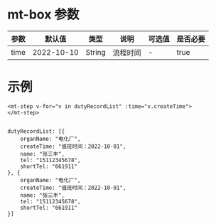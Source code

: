 # mt-box 参数
| 参数   | 默认值 | 类型            | 说明             | 可选值 | 是否必要 |
| ------ | ------ | --------------- | ---------------- | ------ |------ |
| time   | 2022-10-10  | String | 流程时间         | -      | true |



# 示例
```
<mt-step v-for="v in dutyRecordList" :time="v.createTime">
</mt-step>


dutyRecordList: [{
	organName: "电化厂",
	createTime: "值班时间：2022-10-01",
	name: "张三丰",
	tel: "15112345678",
	shortTel: "661911"
}, {
	organName: "电化厂",
	createTime: "值班时间：2022-10-01",
	name: "张三丰",
	tel: "15112345678",
	shortTel: "661911"
}]
```